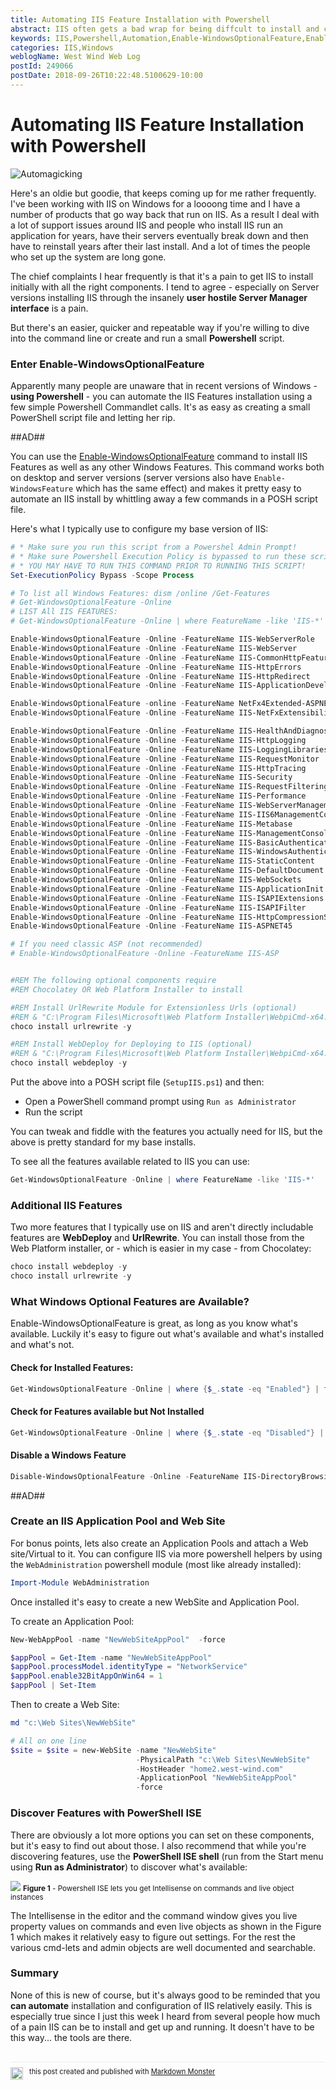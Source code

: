 ```yaml
---
title: Automating IIS Feature Installation with Powershell
abstract: IIS often gets a bad wrap for being diffcult to install and configure. However, using some of the built-in tooling for administration using PowerShell it's actually quite easy to configure IIS and even set up a new site and application pool with a few short scripts that are much quicker, and more repeatable than using the various Windows UI features. Here's how.
keywords: IIS,Powershell,Automation,Enable-WindowsOptionalFeature,Enable-WindowsFeature
categories: IIS,Windows
weblogName: West Wind Web Log
postId: 249066
postDate: 2018-09-26T10:22:48.5100629-10:00
---
```

# Automating IIS Feature Installation with Powershell

![Automagicking](https://weblog.west-wind.com/images/2018/Installing-IIS-with-Powershell/Automation.jpg)

Here's an oldie but goodie, that keeps coming up for me rather frequently. I've been working with IIS on Windows for a loooong time and I have a number of products that go way back that run on IIS. As a result I deal with a lot of support issues around IIS and people who install IIS run an application for years, have their servers eventually break down and then have to reinstall years after their last install. And a lot of times the people who set up the system are long gone.

The chief complaints I hear frequently is that it's a pain to get IIS to install initially with all the right components. I tend to agree - especially on Server versions installing IIS through the insanely **user hostile Server Manager interface** is a pain.

But there's an easier, quicker and repeatable way if you're willing to dive into the command line or create and run a small **Powershell** script.

### Enter Enable-WindowsOptionalFeature
Apparently many people are unaware that in recent versions of Windows - **using Powershell** - you can automate the IIS Features installation using a few simple Powershell Commandlet calls. It's as easy as creating a small PowerShell script file and letting her rip.

##AD##

You can use the [Enable-WindowsOptionalFeature](https://technet.microsoft.com/en-us/library/mt575535(v=wps.620).aspx) command to install IIS Features as well as any other Windows Features. This command works both on desktop and server versions (server versions also have `Enable-WindowsFeature` which has the same effect) and makes it pretty easy to automate an IIS install by whittling away a few commands in a POSH script file.

Here's what I typically use to configure my base version of IIS:

```powershell
# * Make sure you run this script from a Powershel Admin Prompt!
# * Make sure Powershell Execution Policy is bypassed to run these scripts:
# * YOU MAY HAVE TO RUN THIS COMMAND PRIOR TO RUNNING THIS SCRIPT!
Set-ExecutionPolicy Bypass -Scope Process

# To list all Windows Features: dism /online /Get-Features
# Get-WindowsOptionalFeature -Online 
# LIST All IIS FEATURES: 
# Get-WindowsOptionalFeature -Online | where FeatureName -like 'IIS-*'

Enable-WindowsOptionalFeature -Online -FeatureName IIS-WebServerRole
Enable-WindowsOptionalFeature -Online -FeatureName IIS-WebServer
Enable-WindowsOptionalFeature -Online -FeatureName IIS-CommonHttpFeatures
Enable-WindowsOptionalFeature -Online -FeatureName IIS-HttpErrors
Enable-WindowsOptionalFeature -Online -FeatureName IIS-HttpRedirect
Enable-WindowsOptionalFeature -Online -FeatureName IIS-ApplicationDevelopment

Enable-WindowsOptionalFeature -online -FeatureName NetFx4Extended-ASPNET45
Enable-WindowsOptionalFeature -Online -FeatureName IIS-NetFxExtensibility45

Enable-WindowsOptionalFeature -Online -FeatureName IIS-HealthAndDiagnostics
Enable-WindowsOptionalFeature -Online -FeatureName IIS-HttpLogging
Enable-WindowsOptionalFeature -Online -FeatureName IIS-LoggingLibraries
Enable-WindowsOptionalFeature -Online -FeatureName IIS-RequestMonitor
Enable-WindowsOptionalFeature -Online -FeatureName IIS-HttpTracing
Enable-WindowsOptionalFeature -Online -FeatureName IIS-Security
Enable-WindowsOptionalFeature -Online -FeatureName IIS-RequestFiltering
Enable-WindowsOptionalFeature -Online -FeatureName IIS-Performance
Enable-WindowsOptionalFeature -Online -FeatureName IIS-WebServerManagementTools
Enable-WindowsOptionalFeature -Online -FeatureName IIS-IIS6ManagementCompatibility
Enable-WindowsOptionalFeature -Online -FeatureName IIS-Metabase
Enable-WindowsOptionalFeature -Online -FeatureName IIS-ManagementConsole
Enable-WindowsOptionalFeature -Online -FeatureName IIS-BasicAuthentication
Enable-WindowsOptionalFeature -Online -FeatureName IIS-WindowsAuthentication
Enable-WindowsOptionalFeature -Online -FeatureName IIS-StaticContent
Enable-WindowsOptionalFeature -Online -FeatureName IIS-DefaultDocument
Enable-WindowsOptionalFeature -Online -FeatureName IIS-WebSockets
Enable-WindowsOptionalFeature -Online -FeatureName IIS-ApplicationInit
Enable-WindowsOptionalFeature -Online -FeatureName IIS-ISAPIExtensions
Enable-WindowsOptionalFeature -Online -FeatureName IIS-ISAPIFilter
Enable-WindowsOptionalFeature -Online -FeatureName IIS-HttpCompressionStatic
Enable-WindowsOptionalFeature -Online -FeatureName IIS-ASPNET45

# If you need classic ASP (not recommended)
# Enable-WindowsOptionalFeature -Online -FeatureName IIS-ASP


#REM The following optional components require 
#REM Chocolatey OR Web Platform Installer to install

#REM Install UrlRewrite Module for Extensionless Urls (optional)
#REM & "C:\Program Files\Microsoft\Web Platform Installer\WebpiCmd-x64.exe" /install /Products:UrlRewrite2 /AcceptEULA /SuppressPostFinish
choco install urlrewrite -y

#REM Install WebDeploy for Deploying to IIS (optional)
#REM & "C:\Program Files\Microsoft\Web Platform Installer\WebpiCmd-x64.exe" /install /Products:WDeployNoSMO /AcceptEULA /SuppressPostFinish
choco install webdeploy -y
```

Put the above into a POSH script file (`SetupIIS.ps1`) and then:

* Open a PowerShell command prompt using `Run as Administrator`
* Run the script

You can tweak and fiddle with the features you actually need for IIS, but the above is pretty standard for my base installs. 

To see all the features available related to IIS you can use:

```powershell
Get-WindowsOptionalFeature -Online | where FeatureName -like 'IIS-*'
```

### Additional IIS Features
Two more features that I typically use on IIS and aren't directly includable features are **WebDeploy** and **UrlRewrite**. You can install those from the Web Platform installer, or - which is easier in my case - from Chocolatey:

```powershell
choco install webdeploy -y
choco install urlrewrite -y
```

### What Windows Optional Features are Available?
Enable-WindowsOptionalFeature is great, as long as you know what's available. Luckily it's easy to figure out what's available and what's installed and what's not.

#### Check for Installed Features:
```powershell
Get-WindowsOptionalFeature -Online | where {$_.state -eq "Enabled"} | ft -Property featurename
```

#### Check for Features available but Not Installed
```powershell
Get-WindowsOptionalFeature -Online | where {$_.state -eq "Disabled"} | ft -Property featurename
```

#### Disable a Windows Feature
```powershell
Disable-WindowsOptionalFeature -Online -FeatureName IIS-DirectoryBrowsing
```

##AD##

### Create an IIS Application Pool and Web Site
For bonus points, lets also create an Application Pools and attach a Web site/Virtual to it. You can configure IIS via more powershell helpers by using the `WebAdministration` powershell module (most like already installed):

```powershell
Import-Module WebAdministration 
```

Once installed it's easy to create a new WebSite and Application Pool.

To create an Application Pool:

```powershell
New-WebAppPool -name "NewWebSiteAppPool"  -force

$appPool = Get-Item -name "NewWebSiteAppPool" 
$appPool.processModel.identityType = "NetworkService"
$appPool.enable32BitAppOnWin64 = 1
$appPool | Set-Item
```

Then to create a Web Site:

```powershell
md "c:\Web Sites\NewWebSite"

# All on one line
$site = $site = new-WebSite -name "NewWebSite" 
                            -PhysicalPath "c:\Web Sites\NewWebSite" 
                            -HostHeader "home2.west-wind.com"
                            -ApplicationPool "NewWebSiteAppPool" 
                            -force
```

### Discover Features with PowerShell ISE
There are obviously a lot more options you can set on these components, but it's easy to find out about those. I also recommend that while you're discovering features, use the **PowerShell ISE shell** (run from the Start menu using **Run as Administrator**) to discover what's available:

![](https://weblog.west-wind.com/images/2018/Installing-IIS-with-Powershell/PowershellISE.png)
<small>**Figure 1** - Powershell ISE lets you get Intellisense on commands and live object instances</small>

The Intellisense in the editor and the command window gives you live property values on commands and even live objects as shown in the Figure 1 which makes it relatively easy to figure out settings. For the rest the various cmd-lets and admin objects are well documented and searchable.

### Summary
None of this is new of course, but it's always good to be reminded that you **can automate** installation and configuration of IIS relatively easily. This is especially true since I just this week I heard from several people how much of a pain IIS can be to install and get up and running. It doesn't have to be this way... the tools are there.

<div style="margin-top: 30px;font-size: 0.8em;
            border-top: 1px solid #eee;padding-top: 8px;">
    <img src="https://markdownmonster.west-wind.com/favicon.png"
         style="height: 20px;float: left; margin-right: 10px;"/>
    this post created and published with 
    <a href="https://markdownmonster.west-wind.com" 
       target="top">Markdown Monster</a> 
</div>